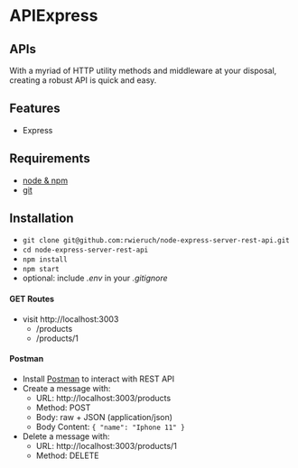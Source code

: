 # APIExpress

## APIs

With a myriad of HTTP utility methods and middleware at your disposal, creating a robust API is quick and easy.

## Features

- Express

## Requirements

- [node & npm](https://nodejs.org/en/)
- [git](https://www.robinwieruch.de/git-essential-commands/)

## Installation

- `git clone git@github.com:rwieruch/node-express-server-rest-api.git`
- `cd node-express-server-rest-api`
- `npm install`
- `npm start`
- optional: include _.env_ in your _.gitignore_

#### GET Routes

- visit http://localhost:3003
  - /products
  - /products/1
  
#### Postman

- Install [Postman](https://www.getpostman.com/apps) to interact with REST API
- Create a message with:
  - URL: http://localhost:3003/products
  - Method: POST
  - Body: raw + JSON (application/json)
  - Body Content: `{ "name": "Iphone 11" }`
- Delete a message with:
  - URL: http://localhost:3003/products/1
  - Method: DELETE
